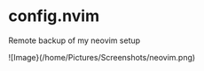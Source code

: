 # config.nvim
Remote backup of my neovim setup


![Image}(/home/Pictures/Screenshots/neovim.png)




